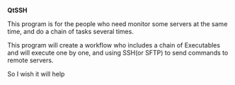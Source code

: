**QtSSH**

This program is for the people who need monitor some servers at the same time, and do a chain of tasks several times.

This program will create a workflow who includes a chain of Executables and will execute one by one, and using SSH(or SFTP) to send commands to remote servers.

So I wish it will help
